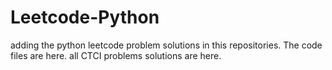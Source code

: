 # Leetcode-Python
adding the python leetcode problem solutions in this repositories. 
The code files are here.
all CTCI problems solutions are here.















































































































































































































































































































































































































































































































































































































































































































































































































































































































































































































































































































































































































































































































